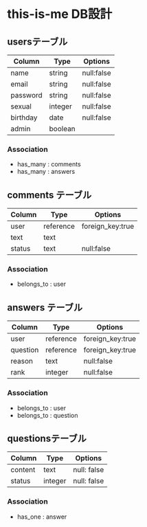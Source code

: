 # this-is-me DB設計
## usersテーブル
|Column|Type|Options|
|------|----|-------|
|name|string|null:false|
|email|string|null:false|
|password|string|null:false|
|sexual|integer|null:false|
|birthday|date|null:false|
|admin|boolean||
### Association
- has_many : comments
- has_many : answers

## comments テーブル
|Column|Type|Options|
|------|----|-------|
|user|reference|foreign_key:true|
|text|text||
|status|text|null:false|
### Association
- belongs_to : user

## answers テーブル
|Column|Type|Options|
|------|----|-------|
|user|reference|foreign_key:true|
|question|reference|foreign_key:true|
|reason|text|null:false|
|rank|integer|null:false|
### Association
- belongs_to : user
- belongs_to : question

## questionsテーブル
|Column|Type|Options|
|------|----|-------|
|content|text|null: false|
|status|integer|null: false|
### Association
- has_one : answer
